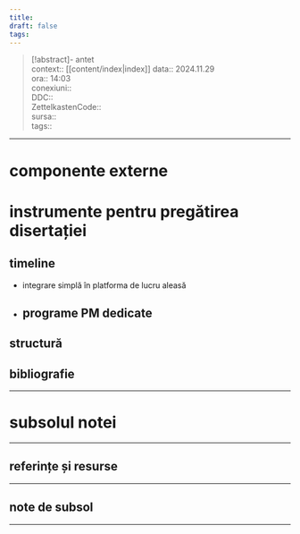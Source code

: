 ```yaml
---
title: 
draft: false
tags:
---
```

> [!abstract]- antet  
> context::  [[content/index|index]]
> data:: 2024.11.29  
> ora:: 14:03  
> conexiuni::  
> DDC::  
> ZettelkastenCode::  
> sursa::  
> tags::  


---

# componente externe


# instrumente pentru pregătirea disertației  
## timeline  
- integrare simplă în platforma de lucru aleasă
- programe PM dedicate
	- 
## structură  


## bibliografie  





---
# subsolul notei
---
## referințe și resurse


---
## note de subsol
---


